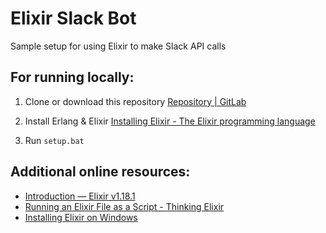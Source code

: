 # Elixir Slack Bot

Sample setup for using Elixir to make Slack API calls

## For running locally:

1. Clone or download this repository [Repository | GitLab](https://docs.gitlab.com/ee/user/project/repository/)

2. Install Erlang & Elixir [Installing Elixir - The Elixir programming language](https://elixir-lang.org/install.html#windows)

3. Run `setup.bat` 

## Additional online resources:

- [Introduction — Elixir v1.18.1](https://hexdocs.pm/elixir/introduction.html)
- [Running an Elixir File as a Script - Thinking Elixir](https://thinkingelixir.com/2019-04-running-an-elixir-file-as-a-script/)
- [Installing Elixir on Windows](https://medium.com/@eugencic/installing-elixir-on-windows-a-step-by-step-guide-b68c7cb023e2)
